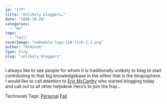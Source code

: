 ```yaml
---
id: "177"
title: "Unlikely bloggers…"
date: "2008-10-29"
categories: 
  - "me"
tags: 
  - "fail"
coverImage: "nakedalm-logo-128-link-1-1.png"
author: "MrHinsh"
type: blog
slug: "unlikely-bloggers"
---
```


I always like to see people for whom it is traditionally unlikely to blog to start contributing to that big knowledgebase in the either that is the blogosphere. I would like to call attention to [Eric McCarthy](http://geekswithblogs.net/HelpdeskHero/archive/2008/05/15/intro.aspx) who started blogging today and call out to all other helpdesk Hero’s to join the fray…

Technorati Tags: [Personal](http://technorati.com/tags/Personal) [Fail](http://technorati.com/tags/Fail)



